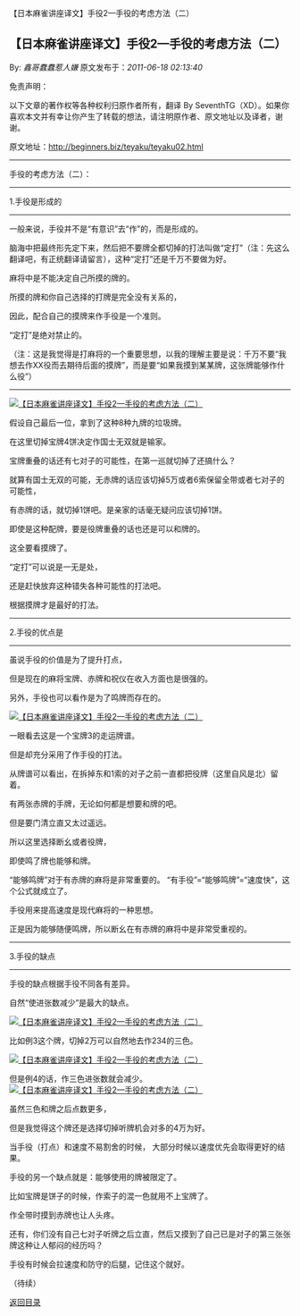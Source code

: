【日本麻雀讲座译文】手役2—手役的考虑方法（二）
## 【日本麻雀讲座译文】手役2—手役的考虑方法（二）

By: *鑫哥蠢蠢惹人嫌* 原文发布于：*2011-06-18 02:13:40*

免责声明：

以下文章的著作权等各种权利归原作者所有，翻译 By
SeventhTG（XD）。如果你喜欢本文并有幸让你产生了转载的想法，请注明原作者、原文地址以及译者，谢谢。

原文地址：http://beginners.biz/teyaku/teyaku02.html

------------------------------------------------------------------------------------

手役的考虑方法（二）：

------------------------------------------------------------------------------------

1.手役是形成的

------------------------------------------------------------------------------------

一般来说，手役并不是“有意识”去“作”的，而是形成的。

脑海中把最终形先定下来，然后把不要牌全都切掉的打法叫做“定打”（注：先这么翻译吧，有正统翻译请留言），这种“定打”还是千万不要做为好。

麻将中是不能决定自己所摸的牌的。

所摸的牌和你自己选择的打牌是完全没有关系的，

因此，配合自己的摸牌来作手役是一个准则。

“定打”是绝对禁止的。

（注：这是我觉得是打麻将的一个重要思想，以我的理解主要是说：千万不要“我想去作XX役而去期待后面的摸牌”，而是要“如果我摸到某某牌，这张牌能够作什么役”）

------------------------------------------------------------------------------------
[![【日本麻雀讲座译文】手役2&mdash;手役的考虑方法（二）](http://s7.sinaimg.cn/middle/7f78b76fxa5ec960240c6&amp;690)](http://photo.blog.sina.com.cn/showpic.html#blogid=7f78b76f0100sqdr&url=http://s7.sinaimg.cn/orignal/7f78b76fxa5ec960240c6)

假设自己最后一位，拿到了这种8种九牌的垃圾牌。

在这里切掉宝牌4饼决定作国士无双就是输家。

宝牌重叠的话还有七对子的可能性，在第一巡就切掉了还搞什么？

就算有国士无双的可能，无赤牌的话应该切掉5万或者6索保留全带或者七对子的可能性，

有赤牌的话，就切掉1饼吧。是亲家的话毫无疑问应该切掉1饼。

即使是这种配牌，要是役牌重叠的话也还是可以和牌的。

这全要看摸牌了。

“定打”可以说是一无是处，

还是赶快放弃这种错失各种可能性的打法吧。

根据摸牌才是最好的打法。

------------------------------------------------------------------------------------

2.手役的优点是

------------------------------------------------------------------------------------

虽说手役的价值是为了提升打点，

但是现在的麻将宝牌、赤牌和祝仪在收入方面也是很强的。

另外，手役也可以看作是为了鸣牌而存在的。

[![【日本麻雀讲座译文】手役2&mdash;手役的考虑方法（二）](http://s8.sinaimg.cn/middle/7f78b76fxa5ecd72b6457&amp;690)](http://photo.blog.sina.com.cn/showpic.html#blogid=7f78b76f0100sqdr&url=http://s8.sinaimg.cn/orignal/7f78b76fxa5ecd72b6457)

一眼看去这是一个宝牌3的走运牌谱。

但是却充分采用了作手役的打法。

从牌谱可以看出，在拆掉东和1索的对子之前一直都把役牌（这里自风是北）留着。

有两张赤牌的手牌，无论如何都是想要和牌的吧。

但是要门清立直又太过遥远。

所以这里选择断幺或者役牌，

即使鸣了牌也能够和牌。

“能够鸣牌”对于有赤牌的麻将是非常重要的。
“有手役”=“能够鸣牌”=“速度快”，这个公式就成立了。

手役用来提高速度是现代麻将的一种思想。

正是因为能够随便鸣牌，所以断幺在有赤牌的麻将中是非常受重视的。

------------------------------------------------------------------------------------

3.手役的缺点

------------------------------------------------------------------------------------

手役的缺点根据手役不同各有差异。

自然“使进张数减少”是最大的缺点。

[![【日本麻雀讲座译文】手役2&mdash;手役的考虑方法（二）](http://s10.sinaimg.cn/middle/7f78b76fx76fe1bf77ce9&amp;690)](http://photo.blog.sina.com.cn/showpic.html#blogid=7f78b76f0100sqdr&url=http://s10.sinaimg.cn/orignal/7f78b76fx76fe1bf77ce9)

比如例3这个牌，切掉2万可以自然地去作234的三色。

[![【日本麻雀讲座译文】手役2&mdash;手役的考虑方法（二）](http://s6.sinaimg.cn/middle/7f78b76fxa5ed1c8fd725&amp;690)](http://photo.blog.sina.com.cn/showpic.html#blogid=7f78b76f0100sqdr&url=http://s6.sinaimg.cn/orignal/7f78b76fxa5ed1c8fd725)

但是例4的话，作三色进张数就会减少。
[![【日本麻雀讲座译文】手役2&mdash;手役的考虑方法（二）](http://s11.sinaimg.cn/middle/7f78b76fxa5ed2ca195aa&amp;690)](http://photo.blog.sina.com.cn/showpic.html#blogid=7f78b76f0100sqdr&url=http://s11.sinaimg.cn/orignal/7f78b76fxa5ed2ca195aa)

虽然三色和牌之后点数更多，

但是我觉得这个牌还是选择切掉听牌机会对多的4万为好。

当手役（打点）和速度不易割舍的时候，
大部分时候以速度优先会取得更好的结果。

手役的另一个缺点就是：能够使用的牌被限定了。

比如宝牌是饼子的时候，作索子的混一色就用不上宝牌了。

作全带时摸到赤牌也让人头疼。

还有，你们没有自己七对子听牌之后立直，然后又摸到了自己已是对子的第三张张牌这种让人郁闷的经历吗？

手役有时候会拉速度和防守的后腿，记住这个就好。

（待续）

[返回目录](index.html)
